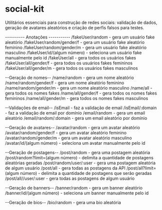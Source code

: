 # social-kit
Utilitários essenciais para construção de redes sociais: validação de dados, geração de avatares aleatórios e criação de perfis falsos para testes.


---------- Anotações -----------
/fakeUser/random - gera um usuário fake aleatório
/fakeUser/random/gender/f - gera um usuário fake aleatório feminino
/fakeUser/random/gender/m - gera um usuário fake aleatório masculino
/fakeUser/id/(algum número) - seleciona um usuário fake manualmente pelo id
/fakeUser/all - gera todos os usuários fakes
/fakeUser/all/gender/f - gera todos os usuários fakes femininos
/fakeUser/all/gender/m - gera todos os usuários fakes masculinos

--Geração de nomes--
/name/random - gera um nome aleatório
/name/random/gender/f - gera um nome aleatório feminino
/name/random/gender/m - gera um nome aleatório masculino
/name/all - gera todos os nomes fakes
/name/all/gender/f - gera todos os nomes fakes femininos
/name/all/gender/m - gera todos os nomes fakes masculinos

--Validações de email--
/isEmail - faz a validação de email
/isEmail/:domain - faz a validação de email por domínio
/email/random - gera um email aleatório
/email/random/:domain - gera um email aleatório por domínio

--Geração de avatares--
/avatar/random - gera um avatar aleatório
/avatar/random/gender/f - gera um avatar aleatório feminino
/avatar/random/gender/m - gera um avatar aleatório masculino
/avatar/id/(algum número) - seleciona um avatar manualmente pelo id

--Geração de postagens--
/post/random - gera uma postagem aleatória
/post/random?limit=(algum número) - delimita a quantidade de postagens aleatórias geradas
/post/random/user/:user - gera uma postagem aleatória de algum usuário
/post/all - gera todas as postagens da API
/post/all?limit=(algum número) - delimita a quantidade de postagens que serão geradas
/post/all//user/:user - gera todas as postagens de algum usuário

--Geração de banners--
/banner/random - gera um banner aleatório
/banner/id/(algum número) - seleciona um banner manualmente pelo id

--Geração de bios--
/bio/random - gera uma bio aleatória
